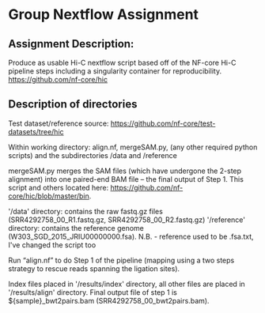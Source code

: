 # Group Nextflow Assignment

## Assignment Description:
Produce as usable Hi-C nextflow script based off of the NF-core Hi-C pipeline steps including a singularity container for reproducibility.
https://github.com/nf-core/hic

## Description of directories
Test dataset/reference source: https://github.com/nf-core/test-datasets/tree/hic

Within working directory: align.nf, mergeSAM.py, (any other required python scripts) and the subdirectories /data and /reference

mergeSAM.py merges the SAM files (which have undergone the 2-step alignment) into one paired-end BAM file – the final output of Step 1. 
This script and others located here: https://github.com/nf-core/hic/blob/master/bin.

'/data' directory: contains the raw fastq.gz files (SRR4292758_00_R1.fastq.gz, SRR4292758_00_R2.fastq.gz)
'/reference' directory: contains the reference genome (W303_SGD_2015_JRIU00000000.fsa). N.B. - reference used to be .fsa.txt, I've changed the script too

Run “align.nf” to do Step 1 of the pipeline (mapping using a two steps strategy to rescue reads spanning the ligation sites). 

Index files placed in '/results/index' directory, all other files are placed in '/results/align' directory. 
Final output file of step 1 is ${sample}_bwt2pairs.bam (SRR4292758_00_bwt2pairs.bam).
